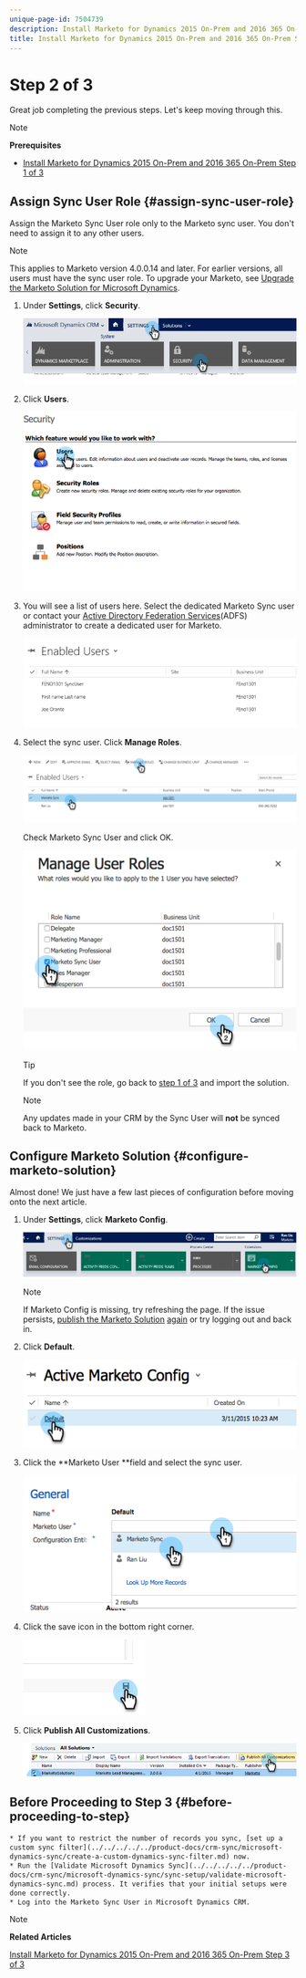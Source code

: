 ```yaml
---
unique-page-id: 7504739
description: Install Marketo for Dynamics 2015 On-Prem and 2016 365 On-Prem Step 2 of 3 - Marketo Docs - Product Documentation
title: Install Marketo for Dynamics 2015 On-Prem and 2016 365 On-Prem Step 2 of 3
---
```


# Step 2 of 3

<!--Install Marketo for Dynamics 2015 On-Prem and 2016 365 On-Prem Step 2 of 3-->

Great job completing the previous steps. Let's keep moving through this.

>[!NOTE]
>
>**Prerequisites**
>
>* [Install Marketo for Dynamics 2015 On-Prem and 2016 365 On-Prem Step 1 of 3](install-marketo-for-dynamics-2015-on-prem-and-2016-365-on-prem-step-1-of-3.md)
>

## Assign Sync User Role {#assign-sync-user-role}

Assign the Marketo Sync User role only to the Marketo sync user. You don't need to assign it to any other users.

>[!NOTE]
>
>This applies to Marketo version 4.0.0.14 and later. For earlier versions, all users must have the sync user role. To upgrade your Marketo, see [Upgrade the Marketo Solution for Microsoft Dynamics](../../../../../product-docs/crm-sync/microsoft-dynamics-sync/sync-setup/download-the-marketo-lead-management-solution/upgrade-the-marketo-solution-for-microsoft-dynamics.md).

1. Under **Settings**, click **Security**.

   ![](assets/assign1.png)

1. Click **Users**.

   ![](assets/assign2.png)

1. You will see a list of users here. Select the dedicated Marketo Sync user or contact your [Active Directory Federation Services](https://msdn.microsoft.com/en-us/library/bb897402.aspx)(ADFS) administrator to create a dedicated user for Marketo.

   ![](assets/image2015-3-26-10-3a39-3a35.png)

1. Select the sync user. Click **Manage Roles**.

   ![](assets/assign4.png)

   Check Marketo Sync User and click OK.

   ![](assets/assign5.png)

   >[!TIP]
   >
   >If you don't see the role, go back to [step 1 of 3](#) and import the solution.

   >[!NOTE]
   >
   >Any updates made in your CRM by the Sync User will **not** be synced back to Marketo.

## Configure Marketo Solution {#configure-marketo-solution}

Almost done! We just have a few last pieces of configuration before moving onto the next article.

1. Under **Settings**, click **Marketo Config**.

   ![](assets/configure1.png)

   >[!NOTE]
   >
   >If Marketo Config is missing, try refreshing the page. If the issue persists, [publish the Marketo Solution](#) [again](https://docs.marketo.com/pages/viewpage.action?pageId=3571822#publish-customizations) or try logging out and back in.

1. Click **Default**.

   ![](assets/configure2.png)

1. Click the **Marketo User **field and select the sync user.

   ![](assets/configure3.png)

1. Click the save icon in the bottom right corner.

   ![](assets/configure4.png)

1. Click **Publish All Customizations**.

   ![](assets/publish-all-customizations1.png)

## Before Proceeding to Step 3 {#before-proceeding-to-step}

    * If you want to restrict the number of records you sync, [set up a custom sync filter](../../../../../product-docs/crm-sync/microsoft-dynamics-sync/create-a-custom-dynamics-sync-filter.md) now.
    * Run the [Validate Microsoft Dynamics Sync](../../../../../product-docs/crm-sync/microsoft-dynamics-sync/sync-setup/validate-microsoft-dynamics-sync.md) process. It verifies that your initial setups were done correctly.
    * Log into the Marketo Sync User in Microsoft Dynamics CRM.

   >[!NOTE]
   >
   >**Related Articles**
   >
   >
   >[Install Marketo for Dynamics 2015 On-Prem and 2016 365 On-Prem Step 3 of 3](install-marketo-for-dynamics-2015-on-prem-and-2016-365-on-prem-step-3-of-3.md)

